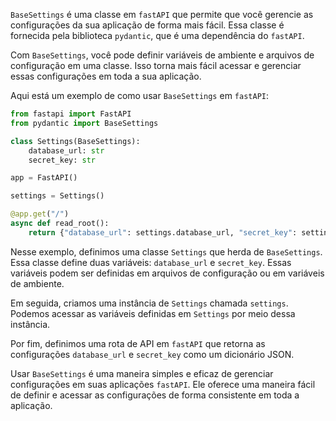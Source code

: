`BaseSettings` é uma classe em `fastAPI` que permite que você gerencie as configurações da sua aplicação de forma mais fácil. Essa classe é fornecida pela biblioteca `pydantic`, que é uma dependência do `fastAPI`.

Com `BaseSettings`, você pode definir variáveis de ambiente e arquivos de configuração em uma classe. Isso torna mais fácil acessar e gerenciar essas configurações em toda a sua aplicação.

Aqui está um exemplo de como usar `BaseSettings` em `fastAPI`:

```python
from fastapi import FastAPI
from pydantic import BaseSettings

class Settings(BaseSettings):
    database_url: str
    secret_key: str

app = FastAPI()

settings = Settings()

@app.get("/")
async def read_root():
    return {"database_url": settings.database_url, "secret_key": settings.secret_key}
```

Nesse exemplo, definimos uma classe `Settings` que herda de `BaseSettings`. Essa classe define duas variáveis: `database_url` e `secret_key`. Essas variáveis podem ser definidas em arquivos de configuração ou em variáveis de ambiente.

Em seguida, criamos uma instância de `Settings` chamada `settings`. Podemos acessar as variáveis definidas em `Settings` por meio dessa instância.

Por fim, definimos uma rota de API em `fastAPI` que retorna as configurações `database_url` e `secret_key` como um dicionário JSON.

Usar `BaseSettings` é uma maneira simples e eficaz de gerenciar configurações em suas aplicações `fastAPI`. Ele oferece uma maneira fácil de definir e acessar as configurações de forma consistente em toda a aplicação.


